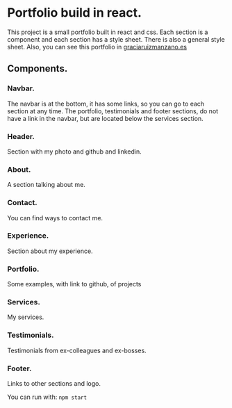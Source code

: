 # Portfolio build in react.

This project is a small portfolio built in react and css.
Each section is a component and each section has a style sheet.
There is also a general style sheet.
Also, you can see this portfolio in [graciaruizmanzano.es](http://graciaruizmanzano.es/)

## Components.

### Navbar.
The navbar is at the bottom, it has some links, so you can go to each section at any time.
The portfolio, testimonials and footer sections, do not have a link in the navbar, but are located below the services section.

### Header.
Section with my photo and github and linkedin.

### About.
A section talking about me.

### Contact.
You can find ways to contact me.

### Experience.
Section about my experience.

### Portfolio.
Some examples, with link to github, of projects

### Services.
My services.

### Testimonials.
Testimonials from ex-colleagues and ex-bosses.

### Footer.
Links to other sections and logo.


 You can run with: `npm start`

